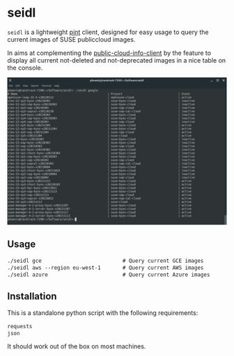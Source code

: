 # seidl

`seidl` is a lightweight [pint](https://pint.suse.com/) client, designed for easy usage to query the current images of SUSE publiccloud images.

In aims at complementing the [public-cloud-info-client](https://github.com/SUSE-Enceladus/public-cloud-info-client) by the feature to display all current not-deleted and not-deprecated images in a nice table on the console.

![Screenshot of seidl in action when querying the current Google images](seidl.png)

## Usage

    ./seidl gce                          # Query current GCE images
    ./seidl aws --region eu-west-1       # Query current AWS images
    ./seidl azure                        # Query current Azure images

## Installation

This is a standalone python script with the following requirements:

    requests
    json

It should work out of the box on most machines.